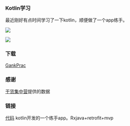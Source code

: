 ### Kotlin学习 ###
最近刚好有点时间学习了一下kotlin，顺便做了一个app练手。


![](http://oo2ge5zz3.bkt.clouddn.com/gankprac_1_meitu_1.png?imageMogr2/auto-orient/strip%7CimageView2/2/w/720)

![](http://oo2ge5zz3.bkt.clouddn.com/gankprac_2_meitu_2.png?imageMogr2/auto-orient/strip%7CimageView2/2/w/720)


### 下载 ###
[GankPrac](http://oo2ge5zz3.bkt.clouddn.com/gankprac.apk)
### 感谢 ###
[干货集中营](http://gank.io/)提供的数据

### 链接 ###
[代码](https://github.com/Ruomiz/GankPrac)
kotlin开发的一个练手app。Rxjava+retrofit+mvp